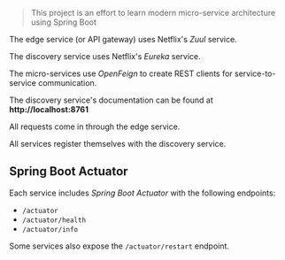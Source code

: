 > This project is an effort to learn modern micro-service architecture using Spring Boot

The edge service (or API gateway) uses Netflix's _Zuul_ service.

The discovery service uses Netflix's _Eureka_ service.

The micro-services use _OpenFeign_ to create REST clients for service-to-service communication.

The discovery service's documentation can be found at **http://localhost:8761**

All requests come in through the edge service.

All services register themselves with the discovery service.

## Spring Boot Actuator
Each service includes _Spring Boot Actuator_ with the following endpoints:
* `/actuator`
* `/actuator/health`
* `/actuator/info`

Some services also expose the `/actuator/restart` endpoint.
